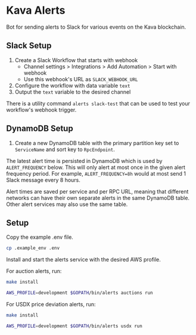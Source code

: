 # Kava Alerts

Bot for sending alerts to Slack for various events on the Kava blockchain.

## Slack Setup

1. Create a Slack Workflow that starts with webhook
   * Channel settings > Integrations > Add Automation > Start with webhook
   * Use this webhook's URL as `SLACK_WEBHOOK_URL`
2. Configure the workflow with data variable `text`
3. Output the `text` variable to the desired channel

There is a utility command `alerts slack-test` that can be used to test your workflow's webhook trigger.

## DynamoDB Setup

1. Create a new DynamoDB table with the primary partition key set to
   `ServiceName` and sort key to `RpcEndpoint`.

The latest alert time is persisted in DynamoDB which is used by
`ALERT_FREQUENCY` below. This will only alert at most once in the given alert
frequency period. For example, `ALERT_FREQUENCY=8h` would at most send 1 Slack
message every 8 hours.

Alert times are saved per service and per RPC URL, meaning that different
networks can have their own separate alerts in the same DynamoDB table. Other
alert services may also use the same table.

## Setup

Copy the example .env file.

```bash
cp .example_env .env
```

Install and start the alerts service with the desired AWS profile.

For auction alerts, run:

```bash
make install

AWS_PROFILE=development $GOPATH/bin/alerts auctions run
```

For USDX price deviation alerts, run:

```bash
make install

AWS_PROFILE=development $GOPATH/bin/alerts usdx run
```
